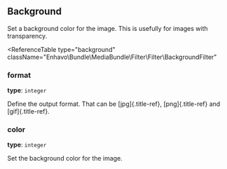 ## Background

Set a background color for the image. This is usefully for images with
transparency.

<ReferenceTable
type="background"
className="Enhavo\Bundle\MediaBundle\Filter\Filter\BackgroundFilter"
>
<template v-slot:options>
    <ReferenceOption name="format" type="text" />,
    <ReferenceOption name="color" />
</template>
</ReferenceTable>

### format

**type**: `integer`

Define the output format. That can be [jpg]{.title-ref},
[png]{.title-ref} and [gif]{.title-ref}.

### color

**type**: `integer`

Set the background color for the image.
